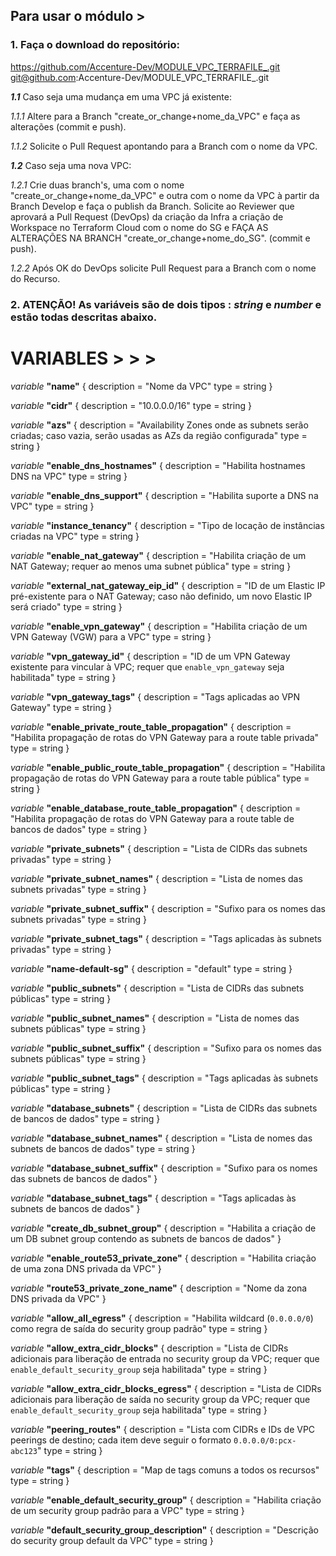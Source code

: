 ## Para usar o módulo >

### 1. Faça o download do repositório:
https://github.com/Accenture-Dev/MODULE_VPC_TERRAFILE_.git
git@github.com:Accenture-Dev/MODULE_VPC_TERRAFILE_.git

***1.1*** Caso seja uma mudança em uma VPC já existente:

*1.1.1* Altere para a Branch "create_or_change+nome_da_VPC" e faça as alterações (commit e push).

*1.1.2* Solicite o Pull Request apontando para a Branch com o nome da VPC.

***1.2*** Caso seja uma nova VPC:

*1.2.1* Crie duas branch's, uma com o nome "create_or_change+nome_da_VPC" e outra com o nome da VPC à partir da Branch Develop e faça o publish da Branch. Solicite ao Reviewer que aprovará a Pull Request (DevOps) da criação da Infra a criação de Workspace no Terraform Cloud com o nome do SG e FAÇA AS ALTERAÇÕES NA BRANCH "create_or_change+nome_do_SG". (commit e push).

*1.2.2* Após OK do DevOps solicite Pull Request para a Branch com o nome do Recurso.
### 2. ATENÇÃO! As variáveis são de dois tipos : *string* e *number* e estão todas descritas abaixo.

# VARIABLES > > >

*variable* **"name"** {
  description = "Nome da VPC"
  type = string
}

*variable* **"cidr"** {
  description = "10.0.0.0/16"
  type = string
}

*variable* **"azs"** {
  description = "Availability Zones onde as subnets serão criadas; caso vazia, serão usadas as AZs da região configurada"
  type = string
}

*variable* **"enable_dns_hostnames"** {
  description = "Habilita hostnames DNS na VPC"
  type = string
}

*variable* **"enable_dns_support"** {
  description = "Habilita suporte a DNS na VPC"
  type = string
}

*variable* **"instance_tenancy"** {
  description = "Tipo de locação de instâncias criadas na VPC"
  type = string
}

*variable* **"enable_nat_gateway"** {
  description = "Habilita criação de um NAT Gateway; requer ao menos uma subnet pública"
  type = string
}

*variable* **"external_nat_gateway_eip_id"** {
  description = "ID de um Elastic IP pré-existente para o NAT Gateway; caso não definido, um novo Elastic IP será criado"
  type = string
}

*variable* **"enable_vpn_gateway"** {
  description = "Habilita criação de um VPN Gateway (VGW) para a VPC"
  type = string
}

*variable* **"vpn_gateway_id"** {
  description = "ID de um VPN Gateway existente para vincular à VPC; requer que `enable_vpn_gateway` seja habilitada"
  type = string
}

*variable* **"vpn_gateway_tags"** {
  description = "Tags aplicadas ao VPN Gateway"
  type = string
}

*variable* **"enable_private_route_table_propagation"** {
  description = "Habilita propagação de rotas do VPN Gateway para a route table privada"
  type = string
}

*variable* **"enable_public_route_table_propagation"** {
  description = "Habilita propagação de rotas do VPN Gateway para a route table pública"
  type = string
}

*variable* **"enable_database_route_table_propagation"** {
  description = "Habilita propagação de rotas do VPN Gateway para a route table de bancos de dados"
  type = string
}

*variable* **"private_subnets"** {
  description = "Lista de CIDRs das subnets privadas"
  type = string
}

*variable* **"private_subnet_names"** {
  description = "Lista de nomes das subnets privadas"
  type = string
}

*variable* **"private_subnet_suffix"** {
  description = "Sufixo para os nomes das subnets privadas"
  type = string
}

*variable* **"private_subnet_tags"** {
  description = "Tags aplicadas às subnets privadas"
  type = string
}

*variable* **"name-default-sg"** {
  description = "default"
  type = string
}

*variable* **"public_subnets"** {
  description = "Lista de CIDRs das subnets públicas"
  type = string
}

*variable* **"public_subnet_names"** {
  description = "Lista de nomes das subnets públicas"
  type = string
}

*variable* **"public_subnet_suffix"** {
  description = "Sufixo para os nomes das subnets públicas"
  type = string
}

*variable* **"public_subnet_tags"** {
  description = "Tags aplicadas às subnets públicas"
  type = string
}

*variable* **"database_subnets"** {
  description = "Lista de CIDRs das subnets de bancos de dados"
  type = string
}

*variable* **"database_subnet_names"** {
  description = "Lista de nomes das subnets de bancos de dados"
  type = string
}

*variable* **"database_subnet_suffix"** {
  description = "Sufixo para os nomes das subnets de bancos de dados"
}

*variable* **"database_subnet_tags"** {
  description = "Tags aplicadas às subnets de bancos de dados"
}

*variable* **"create_db_subnet_group"** {
  description = "Habilita a criação de um DB subnet group contendo as subnets de bancos de dados"
}

*variable* **"enable_route53_private_zone"** {
  description = "Habilita criação de uma zona DNS privada da VPC"
}

*variable* **"route53_private_zone_name"** {
  description = "Nome da zona DNS privada da VPC"
}

*variable* **"allow_all_egress"** {
  description = "Habilita wildcard (`0.0.0.0/0`) como regra de saída do security group padrão"
  type = string
}

*variable* **"allow_extra_cidr_blocks"** {
  description = "Lista de CIDRs adicionais para liberação de entrada no security group da VPC; requer que `enable_default_security_group` seja habilitada"
  type = string
}

*variable* **"allow_extra_cidr_blocks_egress"** {
  description = "Lista de CIDRs adicionais para liberação de saída no security group da VPC; requer que `enable_default_security_group` seja habilitada"
  type = string
}

*variable* **"peering_routes"** {
  description = "Lista com CIDRs e IDs de VPC peerings de destino; cada item deve seguir o formato `0.0.0.0/0:pcx-abc123`"
  type = string
}

*variable* **"tags"** {
  description = "Map de tags comuns a todos os recursos"
  type = string
}

*variable* **"enable_default_security_group"** {
  description = "Habilita criação de um security group padrão para a VPC"
  type = string
}

*variable* **"default_security_group_description"** {
  description = "Descrição do security group default da VPC"
  type = string
}